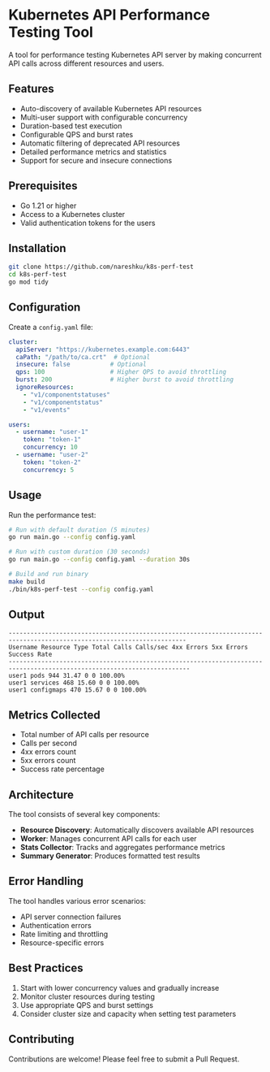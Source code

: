 # Kubernetes API Performance Testing Tool

A tool for performance testing Kubernetes API server by making concurrent API calls across different resources and users.

## Features

- Auto-discovery of available Kubernetes API resources
- Multi-user support with configurable concurrency
- Duration-based test execution
- Configurable QPS and burst rates
- Automatic filtering of deprecated API resources
- Detailed performance metrics and statistics
- Support for secure and insecure connections

## Prerequisites

- Go 1.21 or higher
- Access to a Kubernetes cluster
- Valid authentication tokens for the users

## Installation

```bash
git clone https://github.com/nareshku/k8s-perf-test
cd k8s-perf-test
go mod tidy
```

## Configuration

Create a `config.yaml` file:

```yaml
cluster:
  apiServer: "https://kubernetes.example.com:6443"
  caPath: "/path/to/ca.crt"  # Optional
  insecure: false           # Optional
  qps: 100                  # Higher QPS to avoid throttling
  burst: 200                # Higher burst to avoid throttling
  ignoreResources:
    - "v1/componentstatuses"
    - "v1/componentstatus"
    - "v1/events"

users:
  - username: "user-1"
    token: "token-1"
    concurrency: 10
  - username: "user-2"
    token: "token-2"
    concurrency: 5 
```

## Usage

Run the performance test:

```bash
# Run with default duration (5 minutes)
go run main.go --config config.yaml

# Run with custom duration (30 seconds)
go run main.go --config config.yaml --duration 30s

# Build and run binary
make build
./bin/k8s-perf-test --config config.yaml
```

## Output
```
-----------------------------------------------------------------------------------------------------------------------
Username Resource Type Total Calls Calls/sec 4xx Errors 5xx Errors Success Rate
------------------------------------------------------------------------------------------------------------------------
user1 pods 944 31.47 0 0 100.00%
user1 services 468 15.60 0 0 100.00%
user1 configmaps 470 15.67 0 0 100.00%
```


## Metrics Collected

- Total number of API calls per resource
- Calls per second
- 4xx errors count
- 5xx errors count
- Success rate percentage

## Architecture

The tool consists of several key components:

- **Resource Discovery**: Automatically discovers available API resources
- **Worker**: Manages concurrent API calls for each user
- **Stats Collector**: Tracks and aggregates performance metrics
- **Summary Generator**: Produces formatted test results

## Error Handling

The tool handles various error scenarios:

- API server connection failures
- Authentication errors
- Rate limiting and throttling
- Resource-specific errors

## Best Practices

1. Start with lower concurrency values and gradually increase
2. Monitor cluster resources during testing
3. Use appropriate QPS and burst settings
4. Consider cluster size and capacity when setting test parameters

## Contributing

Contributions are welcome! Please feel free to submit a Pull Request.
